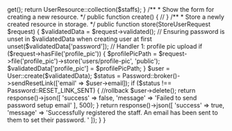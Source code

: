 <?php

namespace App\Http\Controllers\Admin;

use App\Http\Controllers\Controller;
use App\Http\Requests\StoreUserRequest;
use App\Http\Resources\UserResource;
use App\Models\User;
use Illuminate\Http\Request;
use Illuminate\Support\Facades\Password;

class UserController extends Controller
{
    /**
     * Display a listing of the resource.
     */
    public function index()
    {
        $staffs = User::with(['writtenArticles', 'coverContributions', 'thumbnailContributions'])->get();
        return UserResource::collection($staffs);
    }

    /**
     * Show the form for creating a new resource.
     */
    public function create()
    {
        //
    }

    /**
     * Store a newly created resource in storage.
     */
    public function store(StoreUserRequest $request)
    {
        $validatedData = $request->validated();

        // Ensuring password is unset in $validatedData when creating user at first 
        unset($validatedData['password']);

        // Handler 1: profile pic upload
        if ($request->hasFile('profile_pic')) {
            $profilePicPath = $request->file('profile_pic')->store('users/profile-pic', 'public');
            $validatedData['profile_pic'] = $profilePicPath;
        }

        $user = User::create($validatedData);
        $status = Password::broker()->sendResetLink(['email' => $user->email]);

        if ($status !== Password::RESET_LINK_SENT) {
            //rollback 
            $user->delete();

            return response()->json([
                'success' => false,
                'message' => 'Failed to send password setup email'
            ], 500);
        }

        return response()->json([
            'success' => true,
            'message' => 'Successfully registered the staff. An email has been sent to them to set their password. '
        ]);
    }

}